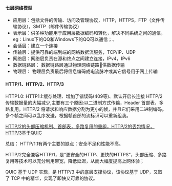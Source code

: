 #### 七层网络模型
- 应用层：包括文件的传输、访问及管理协议，HTTP，HTTPS，FTP（文件传输协议），SMTP（邮件传输协议）
- 表示层：供多种功能用于应用层数据编码和转化，解决不同系统之间的通信，eg：Linux下的QQ和Windows下的QQ可以通信；、
- 会话层：建立一个连接
- 传输层：提供可靠的端到端的网络数据流服务，TCP/IP、UDP
- 网络层：网络层负责在源和终点之间建立连接，IPv4，IPv6
- 数据链路层： 数据链路层通过物理网络链路􏰁供数据传输
- 物理层： 物理层负责最后将信息编码成电流脉冲或其它信号用于网上传输

#### HTTP/1、HTTP/2、HTTP/3
HTTP1.0:
HTTP1.1:缓存处理、增加了错误码(409等)、默认开启长连接
HTTP/2传输数据量的大幅减少,主要有三个原因:以二进制方式传输，Header 首部表，多路复用。HTTP/2 将请求和响应数据分割为更小的帧，并且它们采用二进制编码。多个帧之间可以乱序发送，根据帧首部的流标识可以重新组装。

[HTTP/2的头部压缩机制、首部表，多路复用的重组，HTTP/2的丢包情况，HTTP/3基于QUIC](https://blog.csdn.net/howgod/article/details/102597450)

总结：
HTTP/1.1有两个主要的缺点：安全不足和性能不高。

HTTP/2完全兼容HTTP/1，是“更安全的HTTP、更快的HTTPS"，头部压缩、多路复用等技术可以充分利用带宽，降低延迟，从而大幅度提高上网体验；

QUIC 基于 UDP 实现，是 HTTP/3 中的底层支撑协议，该协议基于 UDP，又取了 TCP 中的精华，实现了即快又可靠的协议。